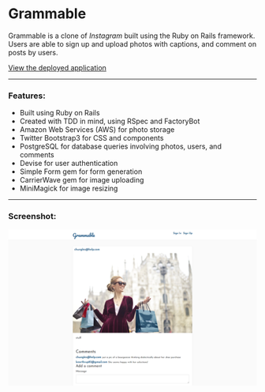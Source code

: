 # Grammable

Grammable is a clone of _Instagram_ built using the Ruby on Rails framework. Users are able to sign up and upload photos with captions, and comment on posts by users.  
  
  
[View the deployed application](https://grammable-kevin-northrup.herokuapp.com/)
___

### Features:
- Built using Ruby on Rails
- Created with TDD in mind, using RSpec and FactoryBot
- Amazon Web Services (AWS) for photo storage
- Twitter Bootstrap3 for CSS and components
- PostgreSQL for database queries involving photos, users, and comments
- Devise for user authentication
- Simple Form gem for form generation
- CarrierWave gem for image uploading
- MiniMagick for image resizing

___
### Screenshot:
![Screenshot](grammable.png)
